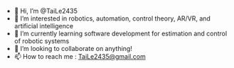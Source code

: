 - 👋 Hi, I’m @TaiLe2435
- 👀 I’m interested in robotics, automation, control theory, AR/VR, and artificial intelligence
- 🌱 I’m currently learning software development for estimation and control of robotic systems
- 💞️ I’m looking to collaborate on anything!
- 📫 How to reach me : TaiLe2435@gmail.com

<!---
TaiLe2435/TaiLe2435 is a ✨ special ✨ repository because its `README.md` (this file) appears on your GitHub profile.
You can click the Preview link to take a look at your changes.
--->
